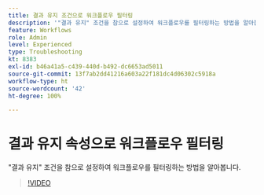 ```yaml
---
title: 결과 유지 조건으로 워크플로우 필터링
description: '"결과 유지" 조건을 참으로 설정하여 워크플로우를 필터링하는 방법을 알아봅니다.'
feature: Workflows
role: Admin
level: Experienced
type: Troubleshooting
kt: 8383
exl-id: b46a41a5-c439-440d-b492-dc6653ad5011
source-git-commit: 13f7ab2dd41216a603a22f181dc4d06302c5918a
workflow-type: ht
source-wordcount: '42'
ht-degree: 100%

---
```


# 결과 유지 속성으로 워크플로우 필터링

&quot;결과 유지&quot; 조건을 참으로 설정하여 워크플로우를 필터링하는 방법을 알아봅니다.

>[!VIDEO](https://video.tv.adobe.com/v/335888?quality=12&learn=on)
